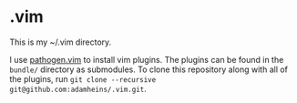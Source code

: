 # .vim
This is my ~/.vim directory.

I use [pathogen.vim](https://github.com/tpope/vim-pathogen) to install vim
plugins. The plugins can be found in the `bundle/` directory as submodules.
To clone this repository along with all of the plugins, run `git clone
--recursive git@github.com:adamheins/.vim.git`.
